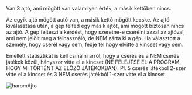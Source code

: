 Van 3 ajtó, ami mögött van valamilyen érték, a másik kettőben nincs.

Az egyik ajtó mögött autó van, a másik kettő mögött kecske. Az ajtó kiválasztása után, a gép felfed egy másik ajtót, ami mögött biztosan nincs az ajtó. A gép felteszi a kérdést, hogy szeretne-e cserélni azzal az ajtóval, ami nem jelölt meg a felhasználó, de NEM zárta ki a gép.
Ha választott a személy, hogy cserél vagy sem, fedje fel hogy elvitte a kincset vagy sem.

Emellett statisztikát is kell csinálni arról, hogy a cserés és a NEM cserés játékok közül, hányszor vitte el a kincset (NE FELEJTSE EL A PROGRAM, HOGY MI TÖRTÉNT AZ ELŐZŐ JÁTÉKOKBAN). Pl. 5 cserés játékból 2-szer vitte el a kincset és 3 NEM cserés játékból 1-szer vitte el a kincset.

![haromAjto](https://github.com/user-attachments/assets/c05964e7-85c2-4fdf-b4bc-29fb91dfef3f)
